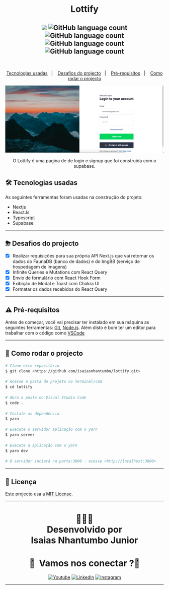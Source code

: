 <br/>
<h1 align="center">
  Lottify
</h1>
<h2 align="center"> 
<img src="https://img.shields.io/badge/Status-Termidado-green">
<img alt="GitHub language count" src="https://img.shields.io/github/languages/count/isaiasnhantumbo/lottify">
<img alt="GitHub language count" src="https://img.shields.io/github/languages/top/isaiasnhantumbo/lottify">
<img alt="GitHub language count" src="https://img.shields.io/github/repo-size/isaiasnhantumbo/lottify">
<img alt="GitHub language count" src="https://img.shields.io/github/license/isaiasnhantumbo/lottify">
</h2>
<br>
<p align="center">
<a href="#-tecnologias-usadas">Tecnologias usadas</a>&nbsp;&nbsp;&nbsp;|&nbsp;&nbsp;&nbsp;
<a href="#-desafios-do-projecto">Desafios do projecto</a>&nbsp;&nbsp;&nbsp;|&nbsp;&nbsp;&nbsp;
<a href="#-pré-requisitos">Pré-requisitos</a>&nbsp;&nbsp;&nbsp;|&nbsp;&nbsp;&nbsp;
<a href="#-como-rodar-o-projecto">Como rodar o projecto</a>
</p>
<p align="center">
    <img src ="./.github/print.png" > 
    
</p>

<p align="center">
O <span>Lottify</span> é uma pagina de de login e signup que foi construida com o supabase.
</p>


<!-- <h1 align="center"> 

<a href="https://lottify.vercel.app">Acessar demonstração</a>

</h1> -->


## 🛠 Tecnologias usadas

As seguintes ferramentas foram usadas na construção do projeto:


- Nextjs
- ReactJs
- Typescript
- Supabase



---

## ⛈  Desafios do projecto
  - [x] Realizar requisições para sua própria API Next.js que vai retornar os dados do FaunaDB (banco de dados) e do ImgBB (serviço de hospedagem de imagens)
  - [x] Infinite Queries e Mutations com React Query
  - [x] Envio de formulário com React Hook Form
  - [x] Exibição de Modal e Toast com Chakra UI
  - [x] Formatar os dados recebidos do React Query

---

## ⚠ Pré-requisitos

Antes de começar, você vai precisar ter instalado em sua máquina as seguintes ferramentas:
[Git](https://git-scm.com), [Node.js](https://nodejs.org/en/). 
Além disto é bom ter um editor para trabalhar com o código como [VSCode](https://code.visualstudio.com/)

---
## 🎲 Como rodar o projecto

```bash
# Clone este repositório
$ git clone <https://github.com/isaiasnhantumbo/lottify.git>

# Acesse a pasta do projeto no terminal/cmd
$ cd lottify

# Abra a pasta no Visual Studio Code
$ code .

# Instale as dependência
$ yarn

# Execute o servidor aplicação com o yarn
$ yarn server

# Execute a aplicação com o yarn
$ yarn dev

# O servidor inciará na porta:3000 - acesse <http://localhost:3000>
```

---


## 📘 Licença
Este projecto usa a  [MIT License](LICENSE).
****
<h1 align="center">
👨🏽‍🏫 
<br>
Desenvolvido por
<br>
 Isaias Nhantumbo Junior
</h1>
</p>
<h1 align="center"> 🤝 &nbsp;Vamos nos conectar ?👨 </h1>

<p align="center">
<a href="https://www.youtube.com/channel/UCOyeYkH0MwJ6RrXTcEFFdAQ?view_as=subscriber"><img alt="Youtube" src="https://img.shields.io/badge/Channel-Isaias_Nhantumbo-blue?style=flat-square&logo=youtube"></a>
<a href="https://www.linkedin.com/in/isaias-nhantumbo-junior-733bb619b/"><img alt="LinkedIn" src="https://img.shields.io/badge/LinkedIn-Isaias%20Nhantumbo%20Junior-green?style=flat-square&logo=linkedin"></a>
<a href="https://www.instagram.com/isaias_nhantumbo/"><img alt="Instagram" src="https://img.shields.io/badge/Instagram-isaiasnhantumbo_-blue??style=for-the-badge&logo=instagram"></a>
</p>




****
